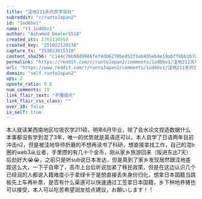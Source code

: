 ```yaml
---
title: "洼地211天坑农学润日"
subreddit: "r/runtoJapan2"
id: "1od6bv1"
name: "t3_1od6bv1"
author: "Ashamed_Dealer5518"
created_utc: 1761134558
created_key: "251022120238"
capture_ts: "251023015318"
content_sha256: "c144c7bb98d9986fef4db6270bed52f5ab495eb4e19abff6bb1b7d25d2027082"
permalink: "https://reddit.com/r/runtoJapan2/comments/1od6bv1/洼地211天坑农学润日/"
url: "https://www.reddit.com/r/runtoJapan2/comments/1od6bv1/洼地211天坑农学润日/"
domain: "self.runtoJapan2"
ups: 2
upvote_ratio: 0.6
num_comments: 19
link_flair_text: "不懂就问"
link_flair_css_class: ""
over_18: false
is_self: true
---
```


本人就读某西南地区垃圾农学211硕，明年6月毕业，除了会水论文捏造数据什么本事都没有学到混了3年，唯一的优势就是英语还可以，本人自学了日语两年目前冲击n2，但是被洼地导师折磨的不想再读书了科研，想直接拿找工作，自己的混b圈的web3从业者，手里攒的有几十个金币，刚从家乡旅游回来（阪进东出7天）后劲好大😭😭，之前只是听sub说日本发达，但是真到了家乡发现居然跟洼地差距这么大，一下子自卑了，高市上台后听说加紧了移民政策，但是在这边认识几个已经润的人都说入籍难度小于拿绿卡于是想直接丢失身份归化，想拿日本国籍当跳板先上车再补票，是否有什么渠道可以快速通过工签拿日本国籍，乡下种地养猪也可以接受，本人可以吃苦希望润友给点建议，お願いします！！
